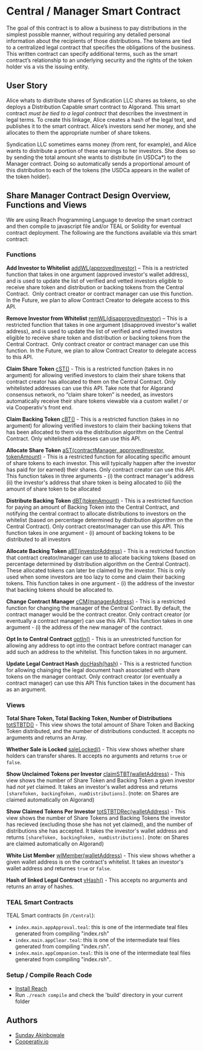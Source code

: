 # Central / Manager Smart Contract

The goal of this contract is to allow a business to pay distributions in the simplest possible manner, without requiring any detailed personal information about the recipients of those distributions. The tokens are tied to a centralized legal contract that specifies the obligations of the business. This written contract can specify additional terms, such as the smart contract’s relationship to an underlying security and the rights of the token holder vis a vis the issuing entity.

## User Story

Alice whats to distribute shares of Syndication LLC shares as tokens, so she deploys a Distribution Capable smart contract to Algorand. This smart contract *must be tied to a legal contract* that describes the investment in legal terms. To create this linkage, Alice creates a hash of the legal text, and publishes it to the smart contract. Alice’s investors send her money, and she allocates to them the appropriate number of share tokens. 

Syndication LLC sometimes earns money (from rent, for example), and Alice wants to distribute a portion of these earnings to her investors. She does so by sending the total amount she wants to distribute (in USDCa*) to the Manager contract. Doing so automatically sends a proportional amount of this distribution to each of the tokens (the USDCa appears in the wallet of the token holder).


## Share Manager Contract Design Overview, Functions and Views

We are using Reach Programming Language to develop the smart contract and then compile to javascript file and/or TEAL or Solidity for eventual contract deployment. The following are the functions available via this smart contract:

### Functions

**Add Investor to Whitelist** [addWL(approvedInvestor)](https://github.com/cooperativ-labs/Contracts/blob/main/Central/index.rsh#:~:text=const%20User%20%3D%20API,%7D) – This is a restricted function that takes in one argument (approved investor's wallet address), and is used to update the list of verified and vetted investors eligible to receive share token and distribution or backing tokens from the Central Contract.  Only contract creator or contract manager can use this function. In the Future, we plan to allow Contract Creator to delegate access to this API.

**Remove Investor from Whitelist** [remWL(disapprovedInvestor)](https://github.com/cooperativ-labs/Contracts/blob/main/Central/index.rsh#:~:text=const%20User%20%3D%20API,%7D) – This is a restricted function that takes in one argument (disapproved investor's wallet address), and is used to update the list of verified and vetted investors eligible to receive share token and distribution or backing tokens from the Central Contract.  Only contract creator or contract manager can use this function. In the Future, we plan to allow Contract Creator to delegate access to this API.

**Claim Share Token** [cST()](https://github.com/cooperativ-labs/Contracts/blob/main/Central/index.rsh#:~:text=const%20User%20%3D%20API,%7D) - This is a restricted function (takes in no argument) for allowing verified investors to claim their share tokens that contract creator has allocated to them on the Central Contract. Only whitelisted addresses can use this API. Take note that for Algorand consensus network, no “claim share token” is needed, as investors automatically receive their share tokens viewable via a custom wallet / or via Cooperativ's front end.  

**Claim Backing Token** [cBT()](https://github.com/cooperativ-labs/Contracts/blob/main/Central/index.rsh#:~:text=const%20User%20%3D%20API,%7D) - This is a restricted function (takes in no argument) for allowing verified investors to claim their backing tokens that has been allocated to them via the distribution algorithm on the Central Contract. Only whitelisted addresses can use this API.

**Allocate Share Token** [aST(contractManager, approvedInvestor, tokenAmount)](https://github.com/cooperativ-labs/Contracts/blob/main/Central/index.rsh#:~:text=const%20User%20%3D%20API,%7D) - This is a restricted function for allocating specific amount of share tokens to each investor. This will typically happen after the investor has paid for (or earned) their shares. Only contract creator can use this API. This function takes in three arguments - (i) the contract manager's address (ii) the investor's address that share token is being allocated to (iii) the amount of share token to be allocated

**Distribute Backing Token** [dBT(tokenAmount)](https://github.com/cooperativ-labs/Contracts/blob/main/Central/index.rsh#:~:text=const%20User%20%3D%20API,%7D) - This is a restricted function for paying an amount of Backing Token into the Central Contract, and notifying the central contract to allocate distributions to investors on the whitelist (based on percentage determined by distribution algorithm on the Central Contract). Only contract creator/manager can use this API. This function takes in one argument - (i) amount of backing tokens to be distributed to all investors

**Allocate Backing Token** [aBT(investorAddress)](https://github.com/cooperativ-labs/Contracts/blob/main/Central/index.rsh#:~:text=const%20User%20%3D%20API,%7D) - This is a restricted function that contract creator/manager can use to allocate backing tokens (based on percentage determined by distribution algorithm on the Central Contract). These allocated tokens can later be claimed by the investor. This is only used when some investors are too lazy to come and claim their backing tokens. This function takes in one argument - (i) the address of the investor that backing tokens should be allocated to.

**Change Contract Manager** [cCM(managerAddress)](https://github.com/cooperativ-labs/Contracts/blob/main/Central/index.rsh#:~:text=const%20User%20%3D%20API,%7D) - This is a restricted function for changing the manager of the Central Contract. By default, the contract manager would be the contract creator. Only contract creator (or eventually a contract manager) can use this API. This function takes in one argument - (i) the address of the new manager of the contract.

**Opt In to Central Contract** [optIn()](https://github.com/cooperativ-labs/Contracts/blob/main/Central/index.rsh#:~:text=const%20User%20%3D%20API,%7D) - This is an unrestricted function for allowing any address to opt into the contract before contract manager can add such an address to the whitelist. This function takes in no argument.

**Update Legal Contract Hash** [docHash(hash)](https://github.com/cooperativ-labs/Contracts/blob/main/Central/index.rsh#:~:text=const%20User%20%3D%20API,%7D) - This is a restricted function for allowing chainging the legal document hash associated with share tokens on the manager contract. Only contract creator (or eventually a contract manager) can use this API This function takes in the document has as an argument.

### Views

**Total Share Token, Total Backing Token, Number of Distributions** [totSTBTD()](https://github.com/cooperativ-labs/Contracts/blob/main/Central/index.rsh#:~:text=const%20User%20%3D%20API,%7D) - This view shows the total amount of Share Token and Backing Token distributed, and the number of distributions conducted. It accepts no arguments and returns an Array. 

**Whether Sale is Locked** [saleLocked()](https://github.com/cooperativ-labs/Contracts/blob/main/Central/index.rsh#:~:text=const%20User%20%3D%20API,%7D) - This view shows whether share holders can transfer shares. It accepts no arguments and returns `true` or `false`.

**Show Unclaimed Tokens per Investor** [claimSTBT(walletAddress)](https://github.com/cooperativ-labs/Contracts/blob/main/Central/index.rsh#:~:text=const%20User%20%3D%20API,%7D) - This view shows the number of Share Token and Backing Token a given investor had _not yet_ claimed. It takes an investor's wallet address and returns `[shareToken, backingToken, numDistributions]`. (note: on Shares are claimed automatically on Algorand)

**Show Claimed Tokens Per Investor** [totSTBTDRec(walletAddress)](https://github.com/cooperativ-labs/Contracts/blob/main/Central/index.rsh#:~:text=const%20User%20%3D%20API,%7D) - This view shows the number of Share Tokens and Backing Tokens the investor has recieved (excluding those she has not yet claimed), and the number of distributions she has accepted. It takes the investor's wallet address and returns `[shareToken, backingToken, numDistributions]`. (note: on Shares are claimed automatically on Algorand)

**White List Member** [wlMember(walletAddress)](https://github.com/cooperativ-labs/Contracts/blob/main/Central/index.rsh#:~:text=const%20User%20%3D%20API,%7D) - This view shows whether a given wallet address is on the contract's whitelist. It takes an investor's wallet address and returnes `true` or `false`.

**Hash of linked Legal Contract** [vHash()](https://github.com/cooperativ-labs/Contracts/blob/main/Central/index.rsh#:~:text=const%20User%20%3D%20API,%7D) - This accepts no arguments and returns an array of hashes. 

### TEAL Smart Contracts

TEAL Smart contracts (in `/Central`):

- `index.main.appApproval.teal`: this is one of the intermediate teal files generated from compiling "index.rsh"
- `index.main.appClear.teal`: this is one of the intermediate teal files generated from compiling "index.rsh".
- `index.main.appCompanion.teal`: this is one of the intermediate teal files generated from compiling "index.rsh"..


### Setup / Compile Reach Code

- [Install Reach](https://docs.reach.sh/)
- Run `./reach compile` and check the 'build' directory in your current folder

## Authors
- [Sunday Akinbowale](https://twitter.com/asolpshinning)
- [Cooperativ.io](https://twitter.com/cooperativ_io)
